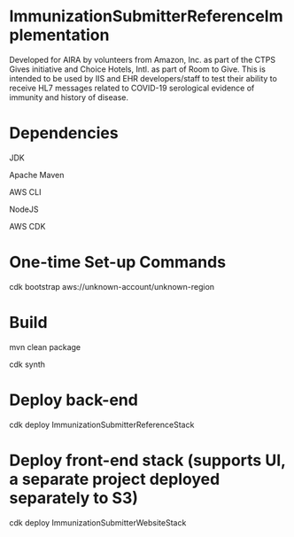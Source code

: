# ImmunizationSubmitterReferenceImplementation
Developed for AIRA by volunteers from Amazon, Inc. as part of the CTPS Gives initiative and Choice Hotels, Intl. as part of Room to Give. This is intended to be used by IIS and EHR developers/staff to test their ability to receive HL7 messages related to COVID-19 serological evidence of immunity and history of disease.

# Dependencies
JDK

Apache Maven

AWS CLI

NodeJS

AWS CDK

# One-time Set-up Commands
cdk bootstrap aws://unknown-account/unknown-region

# Build
mvn clean package

cdk synth

# Deploy back-end
cdk deploy ImmunizationSubmitterReferenceStack

# Deploy front-end stack (supports UI, a separate project deployed separately to S3)
cdk deploy ImmunizationSubmitterWebsiteStack
